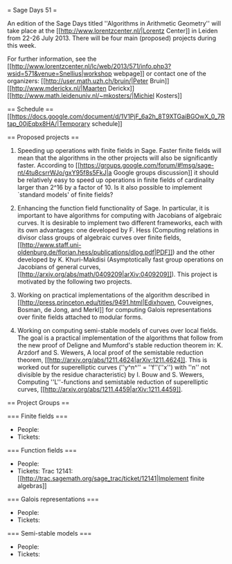 = Sage Days 51 =

An edition of the Sage Days titled ''Algorithms in Arithmetic Geometry'' will take place at the [[http://www.lorentzcenter.nl/|Lorentz Center]] in Leiden from 22­-26 July 2013. There will be four main (proposed) projects during this week.

For further information, see the [[http://www.lorentzcenter.nl/lc/web/2013/571/info.php3?wsid=571&venue=Snellius|workshop webpage]] or contact one of the organizers:
[[http://user.math.uzh.ch/bruin/|Peter Bruin]] [[http://www.mderickx.nl/|Maarten Derickx]] [[http://www.math.leidenuniv.nl/~mkosters/|Michiel Kosters]] 

== Schedule ==
[[https://docs.google.com/document/d/1V1PjF_6a2h_8T9XTGaiBGOwX_0_7Rtap_00jEqbx8HA/|Temporary schedule]]

== Proposed projects ==

 1. Speeding up operations with finite fields in Sage. Faster finite fields will mean that the algorithms in the other projects will also be significantly faster. According to [[https://groups.google.com/forum/#!msg/sage-nt/4tu8csrrWJo/gxY95f8s5FkJ|a Google groups discussion]] it should be relatively easy to speed up operations in finite fields of cardinality larger than 2^16 by a factor of 10. Is it also possible to implement `standard models' of finite fields?

 2. Enhancing the function field functionality of Sage. In particular, it is important to have algorithms for computing with Jacobians of algebraic curves. It is desirable to implement two different frameworks, each with its own advantages: one developed by F. Hess (Computing relations in divisor class groups of algebraic curves over finite fields, [[http://www.staff.uni-oldenburg.de/florian.hess/publications/dlog.pdf|PDF]]) and the other developed by K. Khuri-Makdisi (Asymptotically fast group operations on Jacobians of general curves, [[http://arxiv.org/abs/math/0409209|arXiv:0409209]]). This project is motivated by the following two projects. 

 3. Working on practical implementations of the algorithm described in [[http://press.princeton.edu/titles/9491.html|Edixhoven, Couveignes, Bosman, de Jong, and Merkl]] for computing Galois representations over finite fields attached to modular forms.

 4. Working on computing semi-stable models of curves over local fields. The goal is a practical implementation of the algorithms that follow from the new proof of Deligne and Mumford's stable reduction theorem in: K. Arzdorf and S. Wewers, A local proof of the semistable reduction theorem, [[http://arxiv.org/abs/1211.4624|arXiv:1211.4624]]. This is worked out for superelliptic curves (''y^n^'' = ''f''(''x'') with ''n'' not divisible by the residue characteristic) by I. Bouw and S. Wewers, Computing ''L''-functions and semistable reduction of superelliptic curves, [[http://arxiv.org/abs/1211.4459|arXiv:1211.4459]].

== Project Groups ==

=== Finite fields ===
 * People: 
 * Tickets:

=== Function fields ===
 * People: 
 * Tickets: Trac 12141: [[http://trac.sagemath.org/sage_trac/ticket/12141|Implement finite algebras]]

=== Galois representations ===
 * People:
 * Tickets:

=== Semi-stable models ===
 * People:
 * Tickets:
